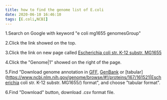 ```yaml
---
title: how to find the genome list of E.coli
date: 2020-06-10 16:46:10
tags: [E.coli,NCBI]
---
```


1.Search on Google with keyword "e coli mg1655 genomesGroup"

2.Click the link showed on the top.

3.Click the link on new page called [Escherichia coli str. K-12 substr. MG1655](https://www.ncbi.nlm.nih.gov/Taxonomy/Browser/wwwtax.cgi?lvl=0&id=511145) 

4.Click the "Genome|1" showed on the right of the page.

5.Find "Download genome annotation in [GFF](https://ftp.ncbi.nlm.nih.gov/genomes/all/GCF/000/005/845/GCF_000005845.2_ASM584v2/GCF_000005845.2_ASM584v2_genomic.gff.gz), [GenBank](https://ftp.ncbi.nlm.nih.gov/genomes/all/GCF/000/005/845/GCF_000005845.2_ASM584v2/GCF_000005845.2_ASM584v2_genomic.gbff.gz) or [tabular](https://www.ncbi.nlm.nih.gov/genome/browse/#!/proteins/167/161521|Escherichia coli str. K-12 substr. MG1655/) format", and choose "tabular format".

6.Find "Download" button, download .csv format file.